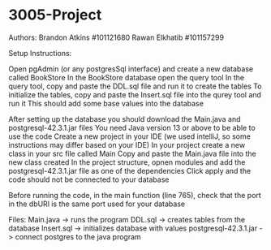 # 3005-Project
Authors:
Brandon Atkins #101121680
Rawan Elkhatib #101157299

Setup Instructions:

Open pgAdmin (or any postgresSql interface) and create a new database called BookStore
In the BookStore database open the query tool
In the query tool, copy and paste the DDL.sql file and run it to create the tables
To initialize the tables, copy and paste the Insert.sql file into the qurey tool and run it
This should add some base values into the database 

After setting up the database you should download the Main.java and postgresql-42.3.1.jar files
You need Java version 13 or above to be able to use the code
Create a new project in your IDE (we used intelliJ, so some instructions may differ based on your IDE)
In your project create a new class in your src file called Main
Copy and paste the Main.java file into the new class created 
In the project structure, opnen modules and add the postgresql-42.3.1.jar file as one of the dependencies 
Click apply and the code should not be connected to your database 

Before running the code, in the main function (line 765), check that the port in the dbURl is the same port used for your database 

Files:
Main.java -> runs the program
DDL.sql -> creates tables from the database
Insert.sql -> initializes database with values 
postgresql-42.3.1.jar -> connect postgres to the java program 


